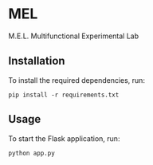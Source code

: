 # MEL

M.E.L. Multifunctional Experimental Lab

## Installation

To install the required dependencies, run:
```
pip install -r requirements.txt
```

## Usage

To start the Flask application, run:
```
python app.py
```